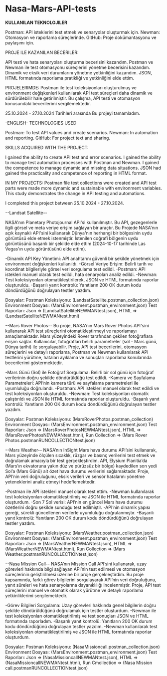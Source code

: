# Nasa-Mars-API-tests

**KULLANILAN TEKNOLOJILER**

Postman: API isteklerini test etmek ve senaryolar oluşturmak için.
Newman: Otomasyon ve raporlama süreçlerinde.
GitHub: Proje dokümantasyonu ve paylaşımı için.

PROJE ILE KAZANILAN BECERILER:

API testi ve hata senaryoları oluşturma becerisini kazandım.
Postman ve Newman ile test otomasyonu süreçlerini yönetme becerisini kazandım.
Dinamik ve eksik veri durumlarını yönetme yetkinliğini kazandım.
JSON, HTML formatında raporlama pratikliği ve yetkinliğini elde ettim.

PROJELERIMDE: Postman ile test koleksiyonları oluşturulmuş ve environment değişkenleri kullanılarak API test süreçleri daha dinamik ve sürdürülebilir hale getirilmiştir. Bu çalışma, API testi ve otomasyon konusundaki becerilerimi sergilemektedir.

25.10.2024 - 27.10.2024 Tarihleri arasında Bu projeyi tamamladım.

-ENGLISH-
TECHNOLOGIES USED

Postman: To test API values ​​and create scenarios. Newman: In automation and reporting. GitHub: For project text and sharing.

SKILLS ACQUIRED WITH THE PROJECT:

I gained the ability to create API test and error scenarios. I gained the ability to manage test automation processes with Postman and Newman. I gained the competence to manage dynamic and missing data situations. JSON had gained the practicality and competence of reporting in HTML format.

IN MY PROJECTS: Postman file test collections were created and API test parts were made more dynamic and sustainable with environment variables. This study demonstrates the change in API testing and automations.

I completed this project between 25.10.2024 - 27.10.2024.

--Landsat Satellite--

NASA'nın Planetary Photojournal API'si kullanılmıştır. Bu API, gezegenlerle ilgili görsel ve meta veriye erişim sağlayan bir araçtır. 
Bu Projede NASA'nın açık kaynaklı API'sini kullanarak Dünya'nın herhangi bir bölgesinin uydu görüntüsü elde etmek istenmiştir.
İstenilen coğrafi bölgenin uydu görüntüsünü başarılı bir şekilde elde ettim (2024-10-17 tarihinde Las Vegas'ın uydu görüntüsünü elde ettim).

-Dinamik API Key Yönetimi: API anahtarını güvenli bir şekilde yönetmek için environment değişkenleri kullanıldı.
-Görsel Veriye Erişim: Belirli tarih ve koordinat bilgileriyle görsel veri sorgulama test edildi.
-Postman: API istekleri manuel olarak test edildi, hata senaryoları analiz edildi.
-Newman: Test koleksiyonları otomatikleştirilerek, JSON ve HTML formatında raporlar oluşturuldu.
-Başarılı yanıt kontrolü: Yanıtların 200 OK durum kodu döndürdüğünü doğrulayan testler yazdım.


Dosyalar:
Postman Koleksiyonu: (LandsatSatellite.postman_collection.json)
Environment Dosyası: (MarsEnvironment.postman_environment.json)
Test Raporları: Json => (LandsatSatelliteNEWMANtest.json), HTML => (LandsatSatelliteNEWMANtest.html)


--Mars Rover Photos--
Bu proje, NASA'nın Mars Rover Photos API'sini kullanarak API test süreçlerini otomatikleştirmeyi ve raporlamayı amaçlamaktadır. Mars yüzeyindeki Rover tarafından çekilen fotoğraflara erişim sağlar. Kullanıcılar, fotoğrafları belirli parametreler (sol - Mars günü, Dünya tarihi) ile sorgulayabilir. Proje, API test becerilerini, otomasyon süreçlerini ve detaylı raporlama, Postman ve Newman kullanılarak API testlerini yürütme, hataları ayıklama ve sonuçları raporlama konularında becerilerimi göstermektedir.

-Mars Günü (Sol) ile Fotoğraf Sorgulama: Belirli bir sol günü için fotoğraf verilerinin doğru şekilde döndürüldüğü test edildi.
-Kamera ve Sayfalama Parametreleri: API’nin kamera türü ve sayfalama parametreleri ile uyumluluğu doğrulandı.
-Postman: API istekleri manuel olarak test edildi ve test koleksiyonları oluşturuldu.
-Newman: Test koleksiyonları otomatik çalıştırıldı ve JSON ile HTML formatında raporlar oluşturuldu.
-Başarılı yanıt kontrolü: Yanıtların 200 OK durum kodu döndürdüğünü doğrulayan testler yazdım.


Dosyalar:
Postman Koleksiyonu: (MarsRoverPhotos.postman_collection)
Environment Dosyası: (MarsEnvironment.postman_environment.json)
Test Raporları: Json => (MarsRoverPhotosNEWMANtest.json), HTML => (MarsRoverPhotosNEWMANtest.html), Run Collection => (Mars Rover Photos.postmanRUNCOLLECTIONtest.json)


--Mars Weather--
NASA’nın InSight Mars hava durumu API’sini kullanarak, Mars yüzeyinde ölçülen sıcaklık, rüzgar ve basınç verilerini test etmek ve doğrulamak amacıyla bir test gerçekleştirdim. API, Elysium Planitia’da (Mars’ın ekvatoruna yakın düz ve pürüzsüz bir bölge) kaydedilen son yedi Sol’a (Mars Günü) ait özet hava durumu verilerini sağlamaktadır. Proje, API’nin veri doğruluğunu, eksik verileri ve sensör hatalarını yönetme yeteneklerini analiz etmeyi hedeflemektedir. 

-Postman ile API istekleri manuel olarak test ettim.
-Newman kullanılarak test koleksiyonları otomatikleştirilmiş ve JSON ile HTML formatında raporlar oluşturdum.
-Son 7 Sol verisi: API’nin en güncel Mars hava durumu özetlerini doğru şekilde sunduğu test edilmiştir.
-API’nin dinamik yapısı gereği, sürekli güncellenen verilerle uyumluluğu doğrulanmıştır.
-Başarılı yanıt kontrolü: Yanıtların 200 OK durum kodu döndürdüğünü doğrulayan testler yazdım.


Dosyalar:
Postman Koleksiyonu: (MarsWeather.postman_collection.json)
Environment Dosyası: (MarsEnvironment.postman_environment.json)
Test Raporları: Json => (MarsWeatherNEWMANtest.json), HTML => (MarsWeatherNEWMANtest.html), Run Collection => (Mars Weather.postmanRUNCOLLECTIONtest.json)


--Nasa Mission Call--
NASA’nın Mission Call API’sini kullanarak, uzay görevleri hakkında bilgi sağlayan API’nin test edilmesi ve otomasyon süreçlerinin geliştirilmesi üzerine bir proje gerçekleştirdim. Bu proje kapsamında, farklı görev bilgilerini sorgulayarak API’nin veri doğruluğunu, yanıt süreleri ve hata senaryolarına dayanıklılığı incelenmiştir. Proje, API test süreçlerini manuel ve otomatik olarak yürütme ve detaylı raporlama yetkinliklerimi sergilemektedir.

-Görev Bilgileri Sorgulama: Uzay görevleri hakkında genel bilgilerin doğru şekilde döndürüldüğünü doğrulamak için testler oluşturdum.
-Newman ile test koleksiyonları otomatikleştirilmiş ve test sonuçları JSON ve HTML formatında raporladım.
-Başarılı yanıt kontrolü: Yanıtların 200 OK durum kodu döndürdüğünü doğrulayan testler yazdım.
-Newman kullanılarak test koleksiyonları otomatikleştirilmiş ve JSON ile HTML formatında raporlar oluşturdum.


Dosyalar:
Postman Koleksiyonu: (NasaMissioncall.postman_collection.json)
Environment Dosyası: (MarsEnvironment.postman_environment.json)
Test Raporları: Json => (NasaMissioncallNEWMANtest.json), HTML => (NasaMissioncallNEWMANtest.html), Run Cmollection => (Nasa Mission call.postmanRUNCOLLECTIONtest.json)

